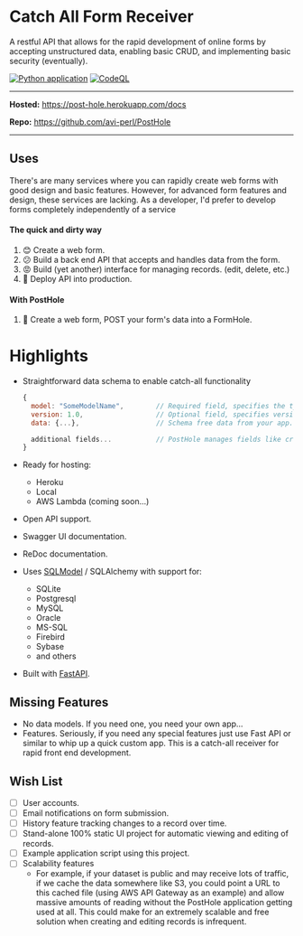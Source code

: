 # Catch All Form Receiver

A restful API that allows for the rapid development of online forms by accepting unstructured data, enabling
basic CRUD, and implementing basic security (eventually).

[![Python application](https://github.com/avi-perl/PostHole/actions/workflows/python-app.yml/badge.svg)](https://github.com/avi-perl/PostHole/actions/workflows/python-app.yml)  [![CodeQL](https://github.com/avi-perl/PostHole/actions/workflows/codeql-analysis.yml/badge.svg)](https://github.com/avi-perl/PostHole/actions/workflows/codeql-analysis.yml)

---

**Hosted:** https://post-hole.herokuapp.com/docs

**Repo:** https://github.com/avi-perl/PostHole

---

## Uses

There's are many services where you can rapidly create web forms with good design and basic features. 
However, for advanced form features and design, these services are lacking. 
As a developer, I'd prefer to develop forms completely independently of a service

#### The quick and dirty way
1. 😊 Create a web form.
2. 😕 Build a back end API that accepts and handles data from the form.
3. 😡 Build (yet another) interface for managing records. (edit, delete, etc.)
4. 🤬 Deploy API into production.

#### With PostHole
1. 🥰 Create a web form, POST your form's data into a FormHole.

# Highlights

- Straightforward data schema to enable catch-all functionality

    ```jsx
    {
      model: "SomeModelName",        // Required field, specifies the type of data.
      version: 1.0,                  // Optional field, specifies version information about the data.
      data: {...},                   // Schema free data from your app.
  
      additional fields...           // PostHole manages fields like created datetime, delete status, etc. 
    }
    ```

- Ready for hosting:

  - Heroku
  - Local
  - AWS Lambda (coming soon...)

- Open API support.
- Swagger UI documentation.
- ReDoc documentation.

- Uses [SQLModel](https://sqlmodel.tiangolo.com/) / SQLAlchemy with support for:

  - SQLite
  - Postgresql
  - MySQL
  - Oracle
  - MS-SQL
  - Firebird
  - Sybase
  - and others

- Built with [FastAPI](https://fastapi.tiangolo.com/).

## Missing Features

- No data models. If you need one, you need your own app...
- Features. Seriously, if you need any special features just use Fast API or similar to whip up a quick custom app. This
  is a catch-all receiver for rapid front end development.

## Wish List
 - [ ] User accounts.
 - [ ] Email notifications on form submission.
 - [ ] History feature tracking changes to a record over time.
 - [ ] Stand-alone 100% static UI project for automatic viewing and editing of records.
 - [ ] Example application script using this project.
 - [ ] Scalability features
   - For example, if your dataset is public and may receive lots of traffic, if we cache the data somewhere like S3, 
   you could point a URL to this cached file (using AWS API Gateway as an example) and allow massive amounts of reading
   without the PostHole application getting used at all. This could make for an extremely scalable and free solution 
   when creating and editing records is infrequent. 
